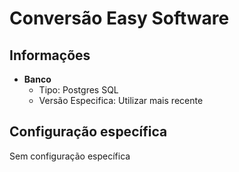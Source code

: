 # Conversão Easy Software  
## Informações  
- **Banco**  
    - Tipo: Postgres SQL  
    - Versão Especifica: Utilizar mais recente  

## Configuração específica  
Sem configuração específica